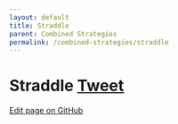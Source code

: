 ```yaml
---
layout: default
title: Straddle
parent: Combined Strategies
permalink: /combined-strategies/straddle
---
```

# Straddle <a href="https://twitter.com/share?ref_src=twsrc%5Etfw" class="twitter-share-button" data-text="Quick reference guide for Strangle Option Strategy #optionstrategy via #optionnotes" data-url="http://optionnotes.com/combined-strategies/straddle" data-related="" data-show-count="false">Tweet</a><script async src="https://platform.twitter.com/widgets.js" charset="utf-8"></script>


<a href="https://github.com/navdeepsekhon/options/blob/master/combined-strategies/straddle.md">Edit page on GitHub</a>